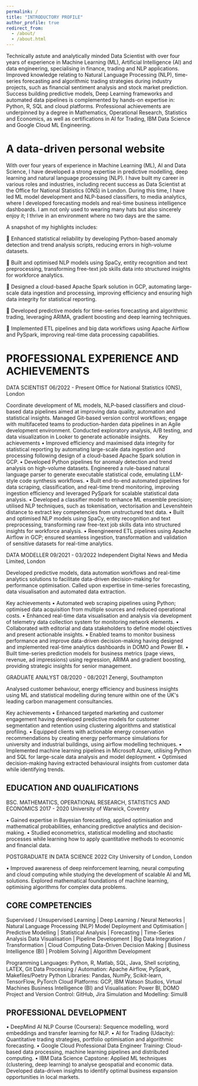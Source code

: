 ```yaml
---
permalink: /
title: "INTRODUCTORY PROFILE"
author_profile: true
redirect_from: 
  - /about/
  - /about.html
---
```


Technically astute and analytically minded Data Scientist with over four years of experience in Machine Learning (ML), Artificial Intelligence (AI) and data engineering, specialising in finance, trading and NLP applications.  Improved knowledge relating to Natural Language Processing (NLP), time-series forecasting and algorithmic trading strategies during industry projects, such as financial sentiment analysis and stock market prediction. Success building predictive models, Deep Learning frameworks and automated data pipelines is complemented by hands-on expertise in: Python, R, SQL and cloud platforms. Professional achievements are underpinned by a degree in Mathematics, Operational Research, Statistics and Economics, as well as certifications in AI for Trading, IBM Data Science and Google Cloud ML Engineering.

A data-driven personal website
======
With over four years of experience in Machine Learning (ML), AI and Data Science, I have developed a strong expertise in predictive modelling, deep learning and natural language processing (NLP). I have built my career in various roles and industries, including recent success as Data Scientist at the Office for National Statistics (ONS) in London. During this time, I have led ML model development and NLP-based classifiers, to media analytics, where I developed forecasting models and real-time business intelligence dashboards. I am not only used to wearing many hats but also sincerely enjoy it; I thrive in an environment where no two
days are the same.

A snapshot of my highlights includes:

 Enhanced statistical reliability by developing Python-based anomaly detection and trend analysis scripts, reducing errors in high-volume datasets.

 Built and optimised NLP models using SpaCy, entity recognition and text preprocessing, transforming free-text job skills data into structured insights for workforce analytics.

 Designed a cloud-based Apache Spark solution in GCP, automating large-scale data ingestion and processing, improving efficiency and ensuring high data integrity for statistical reporting.

 Developed predictive models for time-series forecasting and algorithmic trading, leveraging ARIMA, gradient boosting and deep learning techniques.

 Implemented ETL pipelines and big data workflows using Apache Airflow and PySpark, improving real-time data processing capabilities.

PROFESSIONAL EXPERIENCE AND ACHIEVEMENTS
======
DATA SCIENTIST 	06/2022 - Present
Office for National Statistics (ONS), London

Coordinate development of ML models, NLP-based classifiers and cloud-based data pipelines aimed at improving data quality, automation and statistical insights. Managed Git-based version control workflows; engage with multifaceted teams to production-harden data pipelines in an Agile development environment. Conducted exploratory analysis, A/B testing, and data visualization in Looker to generate actionable insights.
 
Key achievements
•	Improved efficiency and maximised data integrity for statistical reporting by automating large-scale data ingestion and processing following design of a cloud-based Apache Spark solution in GCP.
•	Developed Python pipelines for anomaly detection and trend analysis on high-volume datasets. Engineered a rule-based natural language parser to generate executable statistical code, emulating LLM-style code synthesis workflows.
•	Built end-to-end automated pipelines for data scraping, classification, and real-time trend monitoring, improving ingestion efficiency and leveraged PySpark for scalable statistical data analysis.
•	Developed a classifier model to enhance ML ensemble precision; utilised NLP techniques, such as tokenisation, vectorisation and Levenshtein distance to extract key competencies from unstructured text data.
•	Built and optimised NLP models using SpaCy, entity recognition and text preprocessing, transforming raw free-text job skills data into structured insights for workforce analysis.
•	Reengineered ETL pipelines using Apache Airflow in GCP; ensured seamless ingestion, transformation and validation of sensitive datasets for real-time analytics.

DATA MODELLER 	09/2021 - 03/2022
Independent Digital News and Media Limited, London

Developed predictive models, data automation workflows and real-time analytics solutions to facilitate data-driven decision-making for performance optimisation. Called upon expertise in time-series forecasting, data visualisation and automated data extraction.

Key achievements
•	Automated web scraping pipelines using Python; optimised data acquisition from multiple sources and reduced operational costs.
•	Enhanced real-time data visualisation and analysis via development of telemetry data collection system for monitoring network elements.
•	Collaborated with editorial and data stakeholders to define model objectives and present actionable insights.
•	Enabled teams to monitor business performance and improve data-driven decision-making having designed and implemented real-time analytics dashboards in DOMO and Power BI.
•	Built time-series prediction models for business metrics (page views, revenue, ad impressions) using regression, ARIMA and gradient boosting, providing strategic insights for senior management.

GRADUATE ANALYST 	08/2020 - 08/2021
Zenergi, Southampton

Analysed customer behaviour, energy efficiency and business insights using ML and statistical modelling during tenure within one of the UK's leading carbon management consultancies.

Key achievements
•	Enhanced targeted marketing and customer engagement having developed predictive models for customer segmentation and retention using clustering algorithms and statistical profiling.
•	Equipped clients with actionable energy conservation recommendations by creating energy performance simulations for university and industrial buildings, using airflow modelling techniques.
•	Implemented machine learning pipelines in Microsoft Azure, utilising Python and SQL for large-scale data analysis and model deployment.
•	Optimised decision-making having extracted behavioural insights from customer data while identifying trends.


EDUCATION AND QUALIFICATIONS
------
BSC. MATHEMATICS, OPERATIONAL RESEARCH, STATISTICS AND ECONOMICS	2017 - 2020
University of Warwick, Coventry

•	Gained expertise in Bayesian forecasting, applied optimisation and mathematical probabilities, enhancing predictive analytics and decision-making.
•	Studied econometrics, statistical modelling and stochastic processes while learning how to apply quantitative methods to economic and financial data.

POSTGRADUATE IN DATA SCIENCE 	2022
City University of London, London

•	Improved awareness of deep reinforcement learning, neural computing and cloud computing while studying the development of scalable AI and ML solutions. Explored mathematical foundations of machine learning, optimising algorithms for complex data problems.


CORE COMPETENCIES
------
Supervised / Unsupervised Learning | Deep Learning / Neural Networks | Natural Language Processing (NLP)
Model Deployment and Optimisation | Predictive Modelling | Statistical Analysis | Forecasting | Time-Series Analysis
Data Visualisation | Pipeline Development | Big Data Integration / Transformation | Cloud Computing
Data-Driven Decision Making | Business Intelligence (BI) | Problem Solving | Algorithm Development

Programming Languages: Python, R, Matlab, SQL, Java, Shell scripting, LATEX, Git
Data Processing / Automation: Apache Airflow, PySpark, Makefiles/Poetry
Python Libraries: Pandas, NumPy, Scikit-learn, TensorFlow, PyTorch
Cloud Platforms: GCP, IBM Watson Studios, Virtual Machines
Business Intelligence (BI) and Visualisation: Power BI, DOMO
Project and Version Control: GitHub, Jira
Simulation and Modelling: Simul8



PROFESSIONAL DEVELOPMENT
------
•	DeepMind AI NLP Course (Coursera): Sequence modelling, word embeddings and transfer learning for NLP. 
•	AI for Trading (Udacity): Quantitative trading strategies, portfolio optimisation and algorithmic forecasting. 
•	Google Cloud Professional Data Engineer Training: Cloud-based data processing, machine learning pipelines and distributed computing.
•	IBM Data Science Capstone: Applied ML techniques (clustering, deep learning) to analyse geospatial and economic data. Developed data-driven insights to identify optimal business expansion opportunities in local markets.


